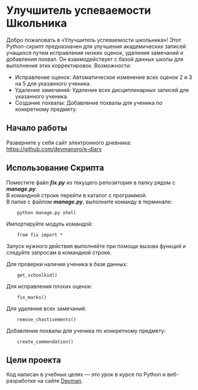 # Улучшитель успеваемости Школьника

Добро пожаловать в «Улучшитель успеваемости школьника»! Этот Python-скрипт предназначен для улучшения академических записей учащихся путем исправления низких оценок, удаления замечаний и добавления похвал. Он взаимодействует с базой данных школы для выполнения этих корректировок.
Возможности:

* Исправление оценок: Автоматическое изменение всех оценок 2 и 3 на 5 для указанного ученика.
* Удаление замечаний: Удаление всех дисциплинарных записей для указанного ученика.
* Создание похвалы: Добавление похвалы для ученика по конкретному предмету.

## Начало работы
Разверните у себя сайт электронного дневника:
https://github.com/devmanorg/e-diary

## Использование Скрипта

Поместите файл _**fix.py**_ из текущего репозитория в папку рядом с **_manage.py_**.  
В командной строке перейти в каталог с программой.  
В папке с файлом _**manage.py**_, выполните команду в терминале:

        python manage.py shell

Импортируйте модуль командой:

        from fix import *

Запуск нужного действия выполняйте при помощи вызова функций и следуйте запросам в командной строке. 

Для проверки наличия ученика в базе данных:

        get_schoolkid()

Для исправления плохих оценок:
    
        fix_marks()

Для удаления всех замечаний:

        remove_chastisements()

Добавление похвалы для ученика по конкретному предмету:

        create_commendation()


## Цели проекта

Код написан в учебных целях — это урок в курсе по Python и веб-разработке на сайте [Devman](https://dvmn.org).
